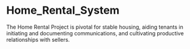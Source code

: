 # Home_Rental_System
 The Home Rental Project is pivotal for stable housing, aiding tenants in initiating and documenting communications, and cultivating productive relationships with sellers.
